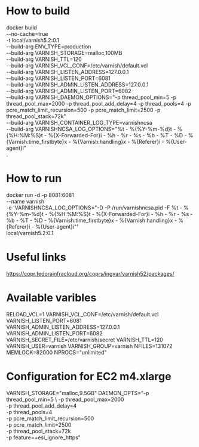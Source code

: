 # How to build
docker build \
--no-cache=true \
-t local/varnish5.2:0.1 \
--build-arg ENV_TYPE=production \
--build-arg VARNISH_STORAGE=malloc,100MB \
--build-arg VARNISH_TTL=120 \
--build-arg VARNISH_VCL_CONF=/etc/varnish/default.vcl \
--build-arg VARNISH_LISTEN_ADDRESS=127.0.0.1 \
--build-arg VARNISH_LISTEN_PORT=6081 \
--build-arg VARNISH_ADMIN_LISTEN_ADDRESS=127.0.0.1 \
--build-arg VARNISH_ADMIN_LISTEN_PORT=6082 \
--build-arg VARNISH_DAEMON_OPTIONS="-p thread_pool_min=5 -p thread_pool_max=2000 -p thread_pool_add_delay=4 -p thread_pools=4 -p pcre_match_limit_recursion=500 -p pcre_match_limit=2500 -p thread_pool_stack=72k" \
--build-arg VARNISH_CONTAINER_LOG_TYPE=varnishncsa \
--build-arg VARNISHNCSA_LOG_OPTIONS="%t - %{%Y-%m-%d}t - %{%H:%M:%S}t - %{X-Forwarded-For}i - %h - %r - %s - %b - %T - %D - %{Varnish:time_firstbyte}x - %{Varnish:handling}x - %{Referer}i - %{User-agent}i" \
. 

# How to run
docker run -d -p 8081:6081 \
--name varnish \
-e 'VARNISHNCSA_LOG_OPTIONS="-D -P /run/varnishncsa.pid -F %t - %{%Y-%m-%d}t - %{%H:%M:%S}t - %{X-Forwarded-For}i - %h - %r - %s - %b - %T - %D - %{Varnish:time_firstbyte}x - %{Varnish:handling}x - %{Referer}i - %{User-agent}i"' \
local/varnish5.2:0.1

# Useful links
https://copr.fedorainfracloud.org/coprs/ingvar/varnish52/packages/

# Available varibles
RELOAD_VCL=1
VARNISH_VCL_CONF=/etc/varnish/default.vcl
VARNISH_LISTEN_PORT=6081
VARNISH_ADMIN_LISTEN_ADDRESS=127.0.0.1
VARNISH_ADMIN_LISTEN_PORT=6082
VARNISH_SECRET_FILE=/etc/varnish/secret
VARNISH_TTL=120
VARNISH_USER=varnish
VARNISH_GROUP=varnish
NFILES=131072
MEMLOCK=82000
NPROCS="unlimited"

# Configuration for EC2 m4.xlarge
VARNISH_STORAGE="malloc,9.5GB"
DAEMON_OPTS="-p thread_pool_min=5 \ 
-p thread_pool_max=2000 \
-p thread_pool_add_delay=4 \
-p thread_pools=4 \
-p pcre_match_limit_recursion=500 \
-p pcre_match_limit=2500 \
-p thread_pool_stack=72k \
-p feature=+esi_ignore_https"
